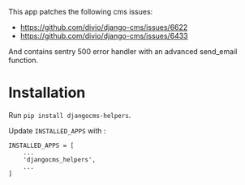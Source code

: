 This app patches the following cms issues:
- https://github.com/divio/django-cms/issues/6622
- https://github.com/divio/django-cms/issues/6433

And contains sentry 500 error handler with an advanced send_email function.

Installation
============

Run `pip install djangocms-helpers`.

Update `INSTALLED_APPS` with :

    INSTALLED_APPS = [
        ...
        'djangocms_helpers',
        ...
    ]

